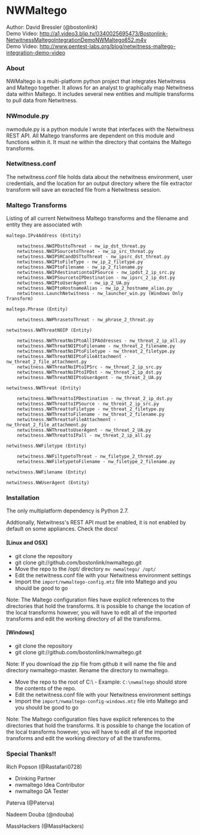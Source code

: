 ﻿NWMaltego
==========

Author: David Bressler (@bostonlink)  <br/>
Demo Video: http://a1.video3.blip.tv/0340025695473/Bostonlink-NetwitnessMaltegoIntegrationDemoNWMaltego652.m4v  <br/>
Demo Video: http://www.pentest-labs.org/blog/netwitness-maltego-integration-demo-video  <br/>

### About


NWMaltego is a multi-platform python project that integrates Netwitness and Maltego together.  It allows for an analyst to graphically map Netwitness data within Maltego.  It includes several new entities and multiple transforms to pull data from Netwitness.

### NWmodule.py

nwmodule.py is a python module I wrote that interfaces with the Netwitness REST API.  All Maltego transforms are dependent on this module and functions within it.  It must ne within the directory that contains the Maltego transforms.

### Netwitness.conf

The netwitness.conf file holds data about the netwitness environment, user credentials, and the location for an output directory where the file extractor transform will save an exracted file from a Netwitness session.

### Maltego Transforms

Listing of all current Netwitness Maltego transforms and the filename and entity they are associated wtih
```
maltego.IPv4Address (Entity)

    netwitness.NWIPDsttoThreat - nw_ip_dst_threat.py
    netwitness.NWIPSourcetoThreat - nw_ip_src_threat.py
    netwitness.NWIPSRCandDSTtoThreat - nw_ipsrc_dst_threat.py
    netwitness.NWIPtoFileType - nw_ip_2_filetype.py
    netwitness.NWIPtoFilename - nw_ip_2_filename.py
    netwitness.NWIPdestinationtoIPSource - nw_ipdst_2_ip_src.py
    netwitness.NWIPSourcetoIPDestination - nw_ipsrc_2_ip_dst.py
    netwitness.NWIPtoUserAgent - nw_ip_2_UA.py
    netwitness.NWIPtoHostnameAlias - nw_ip_2_hostname_alias.py
    netwitness.LaunchNetwitness - nw_launcher_win.py (Windows Only Transform)

maltego.Phrase (Entity)

    netwitness.NWPhrasetoThreat - nw_phrase_2_threat.py

netwitness.NWThreatNOIP (Entity)
    
    netwitness.NWThreatNoIPtoAllIPAddresses - nw_threat_2_ip_all.py
    netwitness.NWThreatNOIPtoFilename - nw_threat_2_filename.py
    netwitness.NWThreatNoIPtoFiletype - nw_threat_2_filetype.py
    netwitness.NWThreatNOIPtoFileAttachment - nw_threat_2_file_attachment.py
    netwitness.NWThreatNoIPtoIPSrc - nw_threat_2_ip_src.py
    netwitness.NWThreatNoIPtoIPDst - nw_threat_2_ip_dst.py
    netwitness.NWThreatNOIPtoUserAgent - nw_threat_2_UA.py

netwitness.NWThreat (Entity)

    netwitness.NWThreattoIPDestination - nw_threat_2_ip_dst.py
    netwitness.NWThreattoIPSource - nw_threat_2_ip_src.py
    netwitness.NWThreattoFiletype - nw_threat_2_filetype.py
    netwitness.NWThreattoFilename - nw_threat_2_filename.py
    netwitness.NWThreattoFileAttachment - nw_threat_2_file_attachment.py
    netwitness.NWThreattoUserAgent - nw_threat_2_UA.py
    netwitness.NWThreattoIPall - nw_threat_2_ip_all.py

netwitness.NWFiletype (Entity)

    netwitness.NWFiltypetoThreat - nw_filetype_2_threat.py
    netwitness.NWFiletypetoFilename - nw_filetype_2_filename.py

netwitness.NWFilename (Entity)

netwitness.NWUserAgent (Entity)
```

### Installation

The only multiplatform dependency is Python 2.7.

Addtionally, Netwitness's REST API must be enabled, it is not enabled by default on some appliances. Check the docs!

#### [Linux and OSX]

* git clone the repository  
* git clone git://github.com/bostonlink/nwmaltego.git
* Move the repo to the /opt/ directory `mv nwmaltego/ /opt/`
* Edit the netwitness.conf file with your Netwitness environment settings
* Import the `import/nwmaltego-config.mtz` file into Maltego and you should be good to go

Note: The Maltego configuration files have explicit references to the directories that hold the transforms.
It is possible to change the location of the local transforms however, you will have to edit all of the imported
transforms and edit the working directory of all the transforms.

#### [Windows]

* git clone the repository
* git clone git://github.com/bostonlink/nwmaltego.git

Note: If you download the zip file from github it will name the file and directory nwmaltego-master. Rename the directory to nwmaltego.

* Move the repo to the root of C:\ - Example: `C:\nwmaltego` should store the contents of the repo.
* Edit the netwitness.conf file with your Netwitness environment settings
* Import the `import/nwmaltego-config-windows.mtz` file into Maltego and you should be good to go

Note: The Maltego configuration files have explicit references to the directories that hold the transforms.
It is possible to change the location of the local transforms however, you will have to edit all of the imported
transforms and edit the working directory of all the transforms.

### Special Thanks!!

Rich Popson (@Rastafari0728)
* Drinking Partner
* nwmaltego Idea Contributor
* nwmaltego QA Tester

Paterva (@Paterva)

Nadeem Douba (@ndouba)

MassHackers (@MassHackers)
